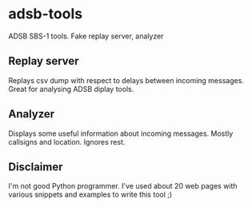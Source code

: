 # adsb-tools
ADSB SBS-1 tools. Fake replay server, analyzer

## Replay server
Replays csv dump with respect to delays between incoming messages. Great for analysing ADSB diplay tools.

## Analyzer
Displays some useful information about incoming messages. Mostly callsigns and location. Ignores rest.


## Disclaimer
I'm not good Python programmer. I've used about 20 web pages with various snippets and examples to write this tool ;)
